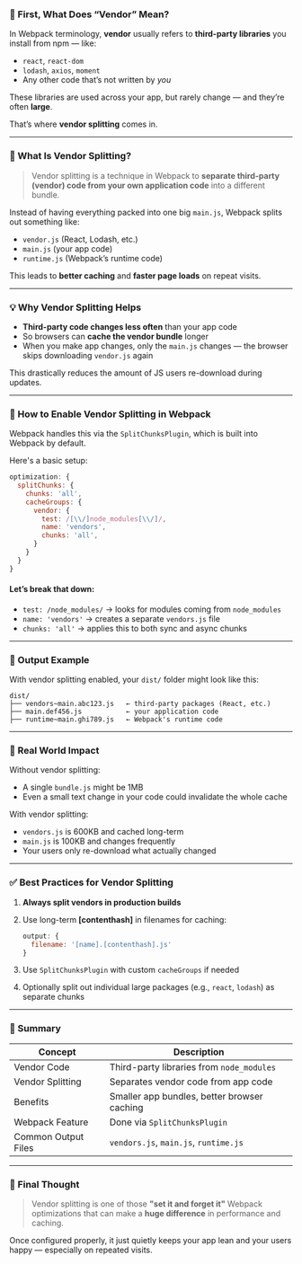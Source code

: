 

### 💭 First, What Does “Vendor” Mean?

In Webpack terminology, **vendor** usually refers to **third-party libraries** you install from npm — like:

* `react`, `react-dom`
* `lodash`, `axios`, `moment`
* Any other code that’s not written by *you*

These libraries are used across your app, but rarely change — and they’re often **large**.

That’s where **vendor splitting** comes in.

---

### 🧠 What Is Vendor Splitting?

> Vendor splitting is a technique in Webpack to **separate third-party (vendor) code from your own application code** into a different bundle.

Instead of having everything packed into one big `main.js`, Webpack splits out something like:

* `vendor.js` (React, Lodash, etc.)
* `main.js` (your app code)
* `runtime.js` (Webpack’s runtime code)

This leads to **better caching** and **faster page loads** on repeat visits.

---

### 💡 Why Vendor Splitting Helps

* **Third-party code changes less often** than your app code
* So browsers can **cache the vendor bundle** longer
* When you make app changes, only the `main.js` changes — the browser skips downloading `vendor.js` again

This drastically reduces the amount of JS users re-download during updates.

---

### 🔧 How to Enable Vendor Splitting in Webpack

Webpack handles this via the `SplitChunksPlugin`, which is built into Webpack by default.

Here's a basic setup:

```js
optimization: {
  splitChunks: {
    chunks: 'all',
    cacheGroups: {
      vendor: {
        test: /[\\/]node_modules[\\/]/,
        name: 'vendors',
        chunks: 'all',
      }
    }
  }
}
```

#### Let’s break that down:

* `test: /node_modules/` → looks for modules coming from `node_modules`
* `name: 'vendors'` → creates a separate `vendors.js` file
* `chunks: 'all'` → applies this to both sync and async chunks

---

### 📁 Output Example

With vendor splitting enabled, your `dist/` folder might look like this:

```
dist/
├── vendors~main.abc123.js   ← third-party packages (React, etc.)
├── main.def456.js           ← your application code
├── runtime~main.ghi789.js   ← Webpack's runtime code
```

---

### 🧪 Real World Impact

Without vendor splitting:

* A single `bundle.js` might be 1MB
* Even a small text change in your code could invalidate the whole cache

With vendor splitting:

* `vendors.js` is 600KB and cached long-term
* `main.js` is 100KB and changes frequently
* Your users only re-download what actually changed

---

### ✅ Best Practices for Vendor Splitting

1. **Always split vendors in production builds**
2. Use long-term **\[contenthash]** in filenames for caching:

   ```js
   output: {
     filename: '[name].[contenthash].js'
   }
   ```
3. Use `SplitChunksPlugin` with custom `cacheGroups` if needed
4. Optionally split out individual large packages (e.g., `react`, `lodash`) as separate chunks

---

### 📝 Summary

| Concept             | Description                                 |
| ------------------- | ------------------------------------------- |
| Vendor Code         | Third-party libraries from `node_modules`   |
| Vendor Splitting    | Separates vendor code from app code         |
| Benefits            | Smaller app bundles, better browser caching |
| Webpack Feature     | Done via `SplitChunksPlugin`                |
| Common Output Files | `vendors.js`, `main.js`, `runtime.js`       |

---

### 🎯 Final Thought

> Vendor splitting is one of those **"set it and forget it"** Webpack optimizations that can make a **huge difference** in performance and caching.

Once configured properly, it just quietly keeps your app lean and your users happy — especially on repeated visits.

